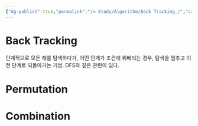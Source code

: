 ```yaml
---
{"dg-publish":true,"permalink":"/= Study/Algorithm/Back Tracking_/","created":"2023-12-04T23:04:26.000+09:00","updated":"2025-01-14T15:33:43.000+09:00"}
---
```


# Back Tracking
단계적으로 모든 해를 탐색하다가, 어떤 단계가 조건에 위배되는 경우, 탐색을 멈추고 이전 단계로 되돌아가는 기법.
DFS와 깊은 관련이 있다.

# Permutation

# Combination
